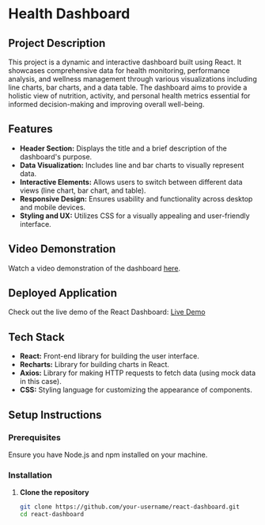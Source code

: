 # Health Dashboard

## Project Description
This project is a dynamic and interactive dashboard built using React. It showcases comprehensive data for health monitoring, performance analysis, and wellness management through various visualizations including line charts, bar charts, and a data table. The dashboard aims to provide a holistic view of nutrition, activity, and personal health metrics essential for informed decision-making and improving overall well-being.

## Features
- **Header Section:** Displays the title and a brief description of the dashboard's purpose.
- **Data Visualization:** Includes line and bar charts to visually represent data.
- **Interactive Elements:** Allows users to switch between different data views (line chart, bar chart, and table).
- **Responsive Design:** Ensures usability and functionality across desktop and mobile devices.
- **Styling and UX:** Utilizes CSS for a visually appealing and user-friendly interface.

## Video Demonstration
Watch a video demonstration of the dashboard [here](https://www.loom.com/share/a479c540551b4d68b787288f35f096d3?sid=cba2d544-2f7f-4b2e-986b-b906501650f1).

## Deployed Application
Check out the live demo of the React Dashboard:
[Live Demo](https://health-dashboard-app.web.app/)

## Tech Stack
- **React:** Front-end library for building the user interface.
- **Recharts:** Library for building charts in React.
- **Axios:** Library for making HTTP requests to fetch data (using mock data in this case).
- **CSS:** Styling language for customizing the appearance of components.

## Setup Instructions
### Prerequisites
Ensure you have Node.js and npm installed on your machine.

### Installation
1. **Clone the repository**
   ```bash
   git clone https://github.com/your-username/react-dashboard.git
   cd react-dashboard
